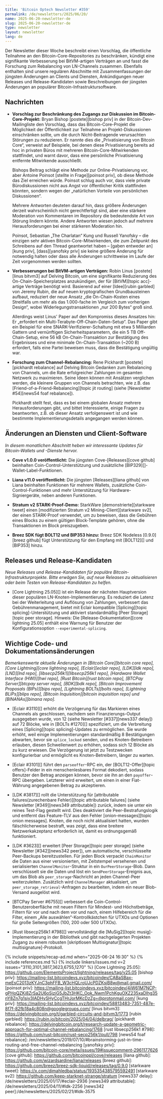 ```yaml
---
title: 'Bitcoin Optech Newsletter #359'
permalink: /de/newsletters/2025/06/20/
name: 2025-06-20-newsletter-de
slug: 2025-06-20-newsletter-de
type: newsletter
layout: newsletter
lang: de
---
```

Der Newsletter dieser Woche beschreibt einen Vorschlag, die öffentliche
Teilnahme an den Bitcoin-Core-Repositories zu beschränken, kündigt eine
signifikante Verbesserung bei BitVM-artigen Verträgen an und fasst die
Forschung zum Rebalancing von LN-Channels zusammen. Ebenfalls enthalten
sind unsere regulären Abschnitte mit Zusammenfassungen der jüngsten
Änderungen an Clients und Diensten, Ankündigungen neuer Releases und
Release-Kandidaten sowie Beschreibungen der jüngsten Änderungen an
populärer Bitcoin-Infrastruktursoftware.

## Nachrichten

- **Vorschlag zur Beschränkung des Zugangs zur Diskussion im Bitcoin-Core-Projekt:**
  Bryan Bishop [postete][bishop priv] in der Bitcoin-Dev-Mailingliste den
  Vorschlag, dass das Bitcoin-Core-Projekt die Möglichkeit der Öffentlichkeit
  zur Teilnahme an Projekt-Diskussionen einschränken sollte, um die durch
  Nicht-Beitragende verursachten Störungen zu reduzieren. Er nannte dies die
  „Privatisierung von Bitcoin Core“, verweist auf Beispiele, bei denen diese
  Privatisierung bereits ad hoc in privaten Büros mit mehreren
  Bitcoin-Core-Mitwirkenden stattfindet, und warnt davor, dass eine
  persönliche Privatisierung entfernte Mitwirkende ausschließt.

  Bishops Beitrag schlägt eine Methode zur Online-Privatisierung vor, aber
  Antoine Poinsot [stellte in Frage][poinsot priv], ob diese Methode das Ziel
  erreichen würde. Poinsot schlug auch vor, dass viele private Bürodiskussionen
  nicht aus Angst vor öffentlicher Kritik stattfinden könnten, sondern wegen
  der „natürlichen Vorteile von persönlichen Diskussionen“.

  Mehrere Antworten deuteten darauf hin, dass größere Änderungen derzeit
  wahrscheinlich nicht gerechtfertigt sind, aber eine stärkere Moderation von
  Kommentaren im Repository die bedeutendste Art von Störung lindern könnte.
  Andere Antworten wiesen jedoch auf mehrere Herausforderungen bei einer
  stärkeren Moderation hin.

  Poinsot, Sebastian „The Charlatan“ Kung und Russell Yanofsky – die einzigen
  sehr aktiven Bitcoin-Core-Mitwirkenden, die zum Zeitpunkt des Schreibens auf
  den Thread geantwortet haben – [gaben entweder an][kung priv],
  [dass][yanofsky priv] sie keine größere Änderung für notwendig halten oder
  dass alle Änderungen schrittweise im Laufe der Zeit vorgenommen werden
  sollten.

- **Verbesserungen bei BitVM-artigen Verträgen:**
  Robin Linus [postete][linus bitvm3] auf Delving Bitcoin, um eine signifikante
  Reduzierung des On-Chain-Speicherplatzes anzukündigen, der für
  [BitVM][topic acc]-artige Verträge benötigt wird. Basierend auf einer
  [Idee][rubin garbled] von Jeremy Rubin, die auf neuen kryptografischen
  Grundbausteinen aufbaut, reduziert der neue Ansatz „die On-Chain-Kosten eines
  Streitfalls um mehr als das 1.000-fache im Vergleich zum vorherigen Design“,
  wobei Widerlegungstransaktionen „nur 200 Bytes“ groß sind.

  Allerdings weist Linus' Paper auf den Kompromiss dieses Ansatzes hin: Er
  „erfordert ein Multi-Terabyte-Off-Chain-Daten-Setup“. Das Paper gibt ein
  Beispiel für eine SNARK-Verifizierer-Schaltung mit etwa 5 Milliarden Gattern
  und vernünftigen Sicherheitsparametern, die ein 5 TB Off-Chain-Setup, eine
  56 kB On-Chain-Transaktion zur Bestätigung des Ergebnisses und eine minimale
  On-Chain-Transaktion (~200 B) erfordert, falls eine Partei beweisen muss,
  dass die Bestätigung ungültig war.

- **Forschung zum Channel-Rebalancing:**
  Rene Pickhardt [postete][pickhardt rebalance] auf Delving Bitcoin Gedanken
  zum Rebalancing von Channels, um die Rate erfolgreicher Zahlungen im
  gesamten Netzwerk zu maximieren. Seine Ideen können mit Ansätzen verglichen
  werden, die kleinere Gruppen von Channels betrachten, wie z.B. das
  [Friend-of-a-Friend-Rebalancing][topic jit routing] (siehe
  [Newsletter #54][news54 foaf rebalance]).

  Pickhardt stellt fest, dass es bei einem globalen Ansatz mehrere
  Herausforderungen gibt, und bittet Interessierte, einige Fragen zu
  beantworten, z.B. ob dieser Ansatz verfolgenswert ist und wie bestimmte
  Implementierungsdetails angegangen werden können.

## Änderungen an Diensten und Client-Software

*In diesem monatlichen Abschnitt heben wir interessante Updates für
Bitcoin-Wallets und -Dienste hervor.*

- **Cove v1.0.0 veröffentlicht:**
  Die jüngsten Cove-[Releases][cove github] beinhalten
  Coin-Control-Unterstützung und zusätzliche
  [BIP329][]-Wallet-Label-Funktionen.

- **Liana v11.0 veröffentlicht:**
  Die jüngsten [Releases][liana github] von Liana beinhalten Funktionen für
  mehrere Wallets, zusätzliche Coin-Control-Funktionen und mehr Unterstützung
  für Hardware-Signiergeräte, neben anderen Funktionen.

- **Stratum v2 STARK-Proof-Demo:**
  StarkWare [demonstrierte][starkware tweet] einen [modifizierten Stratum v2
  Mining-Client][starkware sv2], der einen STARK-Proof verwendet, um zu
  beweisen, dass die Gebühren eines Blocks zu einem gültigen Block-Template
  gehören, ohne die Transaktionen im Block preiszugeben.

- **Breez SDK fügt BOLT12 und BIP353 hinzu:**
  Breez SDK Nodeless [0.9.0][breez github] fügt Unterstützung für den Empfang
  mit [BOLT12][] und [BIP353] hinzu.

## Releases und Release-Kandidaten

*Neue Releases und Release-Kandidaten für populäre
Bitcoin-Infrastrukturprojekte. Bitte erwägen Sie, auf neue Releases zu
aktualisieren oder beim Testen von Release-Kandidaten zu helfen.*

- [Core Lightning 25.05][] ist ein Release der nächsten Hauptversion dieser
  populären LN-Knoten-Implementierung. Es reduziert die Latenz bei der
  Weiterleitung und Auflösung von Zahlungen, verbessert das Gebührenmanagement,
  bietet mit Eclair kompatible [Splicing][topic splicing]-Unterstützung und
  aktiviert standardmäßig [Peer Storage][topic peer storage]. Hinweis: Die
  [Release-Dokumentation][core lightning 25.05] enthält eine Warnung für
  Benutzer der Konfigurationsoption `--experimental-splicing`.

## Wichtige Code- und Dokumentationsänderungen

*Bemerkenswerte aktuelle Änderungen in [Bitcoin Core][bitcoin core repo],
[Core Lightning][core lightning repo], [Eclair][eclair repo], [LDK][ldk repo],
[LND][lnd repo], [libsecp256k1][libsecp256k1 repo], [Hardware Wallet
Interface (HWI)][hwi repo], [Rust Bitcoin][rust bitcoin repo], [BTCPay Server][btcpay server repo],
[BDK][bdk repo], [Bitcoin Improvement Proposals (BIPs)][bips repo],
[Lightning BOLTs][bolts repo], [Lightning BLIPs][blips repo], [Bitcoin
Inquisition][bitcoin inquisition repo] und [BINANAs][binana repo].*

- [Eclair #3110][] erhöht die Verzögerung für das Markieren eines Channels als
  geschlossen, nachdem sein Finanzierungs-Output ausgegeben wurde, von 12
  (siehe Newsletter [#337][news337 delay]) auf 72 Blöcke, wie in [BOLTs
  #1270][] spezifiziert, um die Verbreitung eines [Splicing][topic
  splicing]-Updates zu ermöglichen. Sie wurde erhöht, weil einige
  Implementierungen standardmäßig 8 Bestätigungen abwarten, bevor sie
  `splice_locked` senden, und es Knoten-Betreibern erlauben, diesen
  Schwellenwert zu erhöhen, sodass sich 12 Blöcke als zu kurz erwiesen. Die
  Verzögerung ist jetzt zu Testzwecken konfigurierbar und ermöglicht es
  Knoten-Betreibern, länger zu warten.

- [Eclair #3101][] führt den `parseoffer`-RPC ein, der [BOLT12-Offer][topic
  offers]-Felder in ein menschenlesbares Format dekodiert, sodass Benutzer den
  Betrag anzeigen können, bevor sie ihn an den `payoffer`-RPC übergeben.
  Letzterer wird erweitert, um einen in einer Fiat-Währung angegebenen Betrag
  zu akzeptieren.

- [LDK #3817][] rollt die Unterstützung für [attributable failures(zurechenbare Fehler)][topic
  attributable failures] (siehe Newsletter [#349][news349 attributable])
  zurück, indem sie unter ein reines Test-Flag gestellt wird. Dies deaktiviert
  die Peer-Bestrafungslogik und entfernt das Feature-TLV aus den
  Fehler [onion-messages][topic onion messages]. Knoten, die noch nicht
  aktualisiert hatten, wurden fälschlicherweise bestraft, was zeigt, dass eine
  breitere Netzwerkakzeptanz erforderlich ist, damit es ordnungsgemäß
  funktioniert.

- [LDK #3623][] erweitert [Peer Storage][topic peer storage] (siehe Newsletter
  [#342][news342 peer]), um automatische, verschlüsselte Peer-Backups
  bereitzustellen. Für jeden Block verpackt `ChainMonitor` die Daten aus einer
  versionierten, mit Zeitstempel versehenen und serialisierten
  `ChannelMonitor`-Struktur in ein `OurPeerStorage`-Blob. Dann verschlüsselt
  sie die Daten und löst ein `SendPeerStorage`-Ereignis aus, um das Blob als
  `peer_storage`-Nachricht an jeden Channel-Peer weiterzuleiten. Zusätzlich
  wird `ChannelManager` aktualisiert, um `peer_storage_retrieval`-Anfragen zu
  bearbeiten, indem ein neuer Blob-Versand ausgelöst wird.

- [BTCPay Server #6755][] verbessert die Coin-Control-Benutzeroberfläche mit
  neuen Filtern für Mindest- und Höchstbeträge, Filtern für vor und nach dem
  vor und nach, einem Hilfebereich für die Filter, einem „Alle
  auswählen“-Kontrollkästchen für UTXOs und Optionen für große Seitengrößen
  (100, 200 oder 500 UTXOs).

- [Rust libsecp256k1 #798][] vervollständigt die [MuSig2][topic
  musig]-Implementierung in der Bibliothek und gibt nachgelagerten Projekten
  Zugang zu einem robusten [skriptlosen Multisignatur][topic
  multisignature]-Protokoll.

{% include snippets/recap-ad.md when="2025-06-24 16:30" %}
{% include references.md %}
{% include linkers/issues.md v=2 issues="3110,3101,3817,3623,6755,1270" %}
[Core Lightning 25.05]: https://github.com/ElementsProject/lightning/releases/tag/v25.05
[bishop priv]: https://mailing-list.bitcoindevs.xyz/bitcoindev/CABaSBax-meEsC2013zKYJnC3phFFB_W3cHQLroUJcPDZKsjB8w@mail.gmail.com/
[poinsot priv]: https://mailing-list.bitcoindevs.xyz/bitcoindev/4iW61M7NCP-gPHoQZKi8ZrSa2U6oSjziG5JbZt3HKC_Ook_Nwm1PchKguOXZ235xaDlhg35nY8Zn7g1siy3IADHvSHyCcgTHrJorMKcDzZg=@protonmail.com/
[kung priv]: https://mailing-list.bitcoindevs.xyz/bitcoindev/58813483-7351-487e-8f7f-82fb18a4c808n@googlegroups.com/
[linus bitvm3]: https://delvingbitcoin.org/t/garbled-circuits-and-bitvm3/1773
[rubin garbled]: https://rubin.io/bitcoin/2025/04/04/delbrag/
[pickhardt rebalance]: https://delvingbitcoin.org/t/research-update-a-geometric-approach-for-optimal-channel-rebalancing/1768
[rust libsecp256k1 #798]: https://github.com/rust-bitcoin/rust-secp256k1/pull/798
[news54 foaf rebalance]: /en/newsletters/2019/07/10/#brainstorming-just-in-time-routing-and-free-channel-rebalancing
[yanofsky priv]: https://github.com/bitcoin-core/meta/issues/19#issuecomment-2961177626
[cove github]: https://github.com/bitcoinppl/cove/releases
[liana github]: https://github.com/wizardsardine/liana/releases
[breez github]: https://github.com/breez/breez-sdk-liquid/releases/tag/0.9.0
[starkware tweet]: https://x.com/dimahledba/status/1935354385795592491
[starkware sv2]: https://github.com/keep-starknet-strange/stratum
[news337 delay]: /de/newsletters/2025/01/17/#eclair-2936
[news349 attributable]: /de/newsletters/2025/04/11/#ldk-2256
[news342 peer]:/de/newsletters/2025/02/21/#ldk-3575